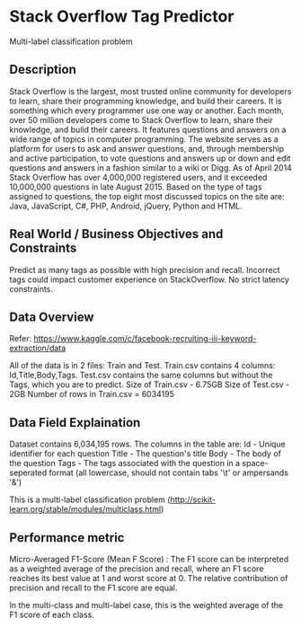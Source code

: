 # Stack Overflow Tag Predictor
Multi-label classification problem

**<h2>Description</h2>**

Stack Overflow is the largest, most trusted online community for developers to learn, share their programming knowledge, and build their careers. It is something which every programmer use one way or another. Each month, over 50 million developers come to Stack Overflow to learn, share their knowledge, and build their careers. It features questions and answers on a wide range of topics in computer programming. The website serves as a platform for users to ask and answer questions, and, through membership and active participation, to vote questions and answers up or down and edit questions and answers in a fashion similar to a wiki or Digg. As of April 2014 Stack Overflow has over 4,000,000 registered users, and it exceeded 10,000,000 questions in late August 2015. Based on the type of tags assigned to questions, the top eight most discussed topics on the site are: Java, JavaScript, C#, PHP, Android, jQuery, Python and HTML.


**<h2>Real World / Business Objectives and Constraints</h2>**
  Predict as many tags as possible with high precision and recall.
  Incorrect tags could impact customer experience on StackOverflow.
  No strict latency constraints.
  
  
**<h2>Data Overview</h2>**

Refer: https://www.kaggle.com/c/facebook-recruiting-iii-keyword-extraction/data

All of the data is in 2 files: Train and Test.
Train.csv contains 4 columns: Id,Title,Body,Tags.
Test.csv contains the same columns but without the Tags, which you are to predict.
Size of Train.csv - 6.75GB
Size of Test.csv - 2GB
Number of rows in Train.csv = 6034195



**<h2>Data Field Explaination</h2>**

Dataset contains 6,034,195 rows. The columns in the table are:
Id - Unique identifier for each question
Title - The question's title
Body - The body of the question
Tags - The tags associated with the question in a space-seperated format (all lowercase, should not contain tabs '\t' or ampersands '&')

This is a multi-label classification problem (http://scikit-learn.org/stable/modules/multiclass.html)



**<h2>Performance metric</h2>**

Micro-Averaged F1-Score (Mean F Score) : The F1 score can be interpreted as a weighted average of the precision and recall, where an F1 score reaches its best value at 1 and worst score at 0. The relative contribution of precision and recall to the F1 score are equal.

In the multi-class and multi-label case, this is the weighted average of the F1 score of each class.
